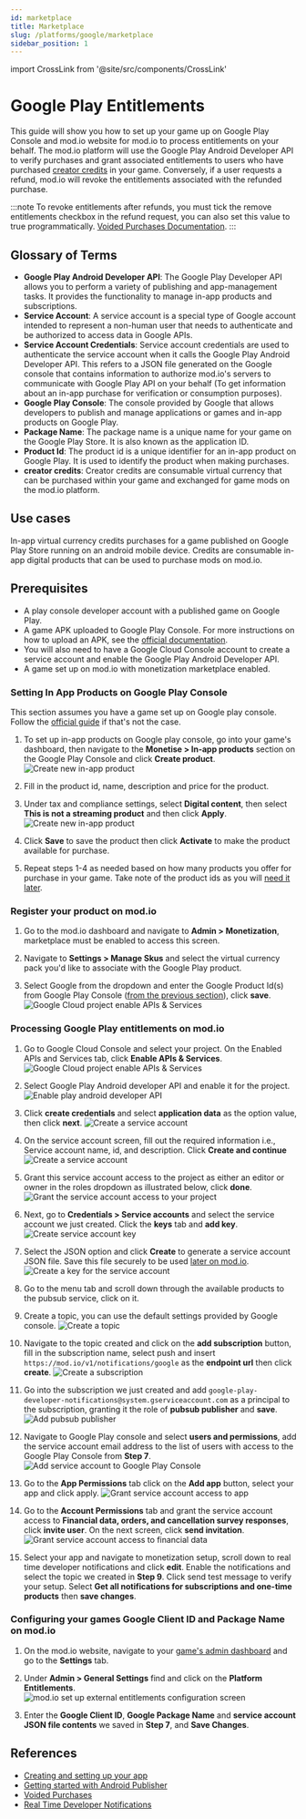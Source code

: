 ```yaml
---
id: marketplace
title: Marketplace
slug: /platforms/google/marketplace
sidebar_position: 1
---
```

import CrossLink from '@site/src/components/CrossLink'

# Google Play Entitlements

This guide will show you how to set up your game up on Google Play Console and mod.io website for mod.io to process entitlements on your behalf. The mod.io platform will use the Google Play Android Developer API to verify purchases and grant associated entitlements to users who have purchased [creator credits](#glossary-of-terms) in your game. Conversely, if a user requests a refund, mod.io will revoke the entitlements associated with the refunded purchase.

:::note
To revoke entitlements after refunds, you must tick the remove entitlements checkbox in the refund request, you can also set this value to true programmatically. [Voided Purchases Documentation](https://developers.google.com/android-publisher/voided-purchases).
:::

## Glossary of Terms

* **Google Play Android Developer API**: The Google Play Developer API allows you to perform a variety of publishing and app-management tasks. It provides the functionality to manage in-app products and subscriptions.
* **Service Account**: A service account is a special type of Google account intended to represent a non-human user that needs to authenticate and be authorized to access data in Google APIs.
* **Service Account Credentials**: Service account credentials are used to authenticate the service account when it calls the Google Play Android Developer API. This refers to a JSON file generated on the Google console that contains information to authorize mod.io's servers to communicate with Google Play API on your behalf (To get information about an in-app purchase for verification or consumption purposes).
* **Google Play Console**: The console provided by Google that allows developers to publish and manage applications or games and in-app products on Google Play.
* **Package Name**: The package name is a unique name for your game on the Google Play Store. It is also known as the application ID.
* **Product Id**: The product id is a unique identifier for an in-app product on Google Play. It is used to identify the product when making purchases.
* **creator credits**: Creator credits are consumable virtual currency that can be purchased within your game and exchanged for game mods on the mod.io platform.

## Use cases
In-app virtual currency credits purchases for a game published on Google Play Store running on an android mobile device. Credits are consumable in-app digital products that can be used to purchase mods on mod.io.

## Prerequisites

* A play console developer account with a published game on Google Play.
* A game APK uploaded to Google Play Console. For more instructions on how to upload an APK, see the [official documentation](https://support.google.com/googleplay/android-developer/answer/9859152#zippy=%2Cproduct-details).
* You will also need to have a Google Cloud Console account to create a service account and enable the Google Play Android Developer API.
* A game set up on mod.io with monetization marketplace enabled.

### Setting In App Products on Google Play Console

This section assumes you have a game set up on Google play console. Follow the [official guide](https://support.google.com/googleplay/android-developer/answer/9859152#zippy=%2Cproduct-details) if that's not the case.

1. To set up in-app products on Google play console, go into your game's dashboard, then navigate to the **Monetise > In-app products** section on the Google Play Console and click **Create product**.
![Create new in-app product](images/google_create_iap.png)

2. Fill in the product id, name, description and price for the product.

3. Under tax and compliance settings, select **Digital content**, then select **This is not a streaming product** and then click **Apply**.
![Create new in-app product](images/google_setup_tax_and_compliance_settings_for_iap.png)

4. Click **Save** to save the product then click **Activate** to make the product available for purchase.

5. Repeat steps 1-4 as needed based on how many products you offer for purchase in your game. Take note of the product ids as you will [need it later](#register-your-product-on-modio).

### Register your product on mod.io

1. Go to the mod.io dashboard and navigate to **Admin > Monetization**, marketplace must be enabled to access this screen.

2. Navigate to **Settings > Manage Skus** and select the virtual currency pack you'd like to associate with the Google Play product.

3. Select Google from the dropdown and enter the Google Product Id(s) from Google Play Console ([from the previous section](#setting-in-app-products-on-google-play-console)), click **save**.
![Google Cloud project enable APIs & Services](images/modio_link_google_productid.png)
   
### Processing Google Play entitlements on mod.io

1. Go to Google Cloud Console and select your project. On the Enabled APIs and Services tab, click **Enable APIs & Services**.
![Google Cloud project enable APIs & Services](images/google_enable_apis_and_services.png)

2. Select Google Play Android developer API and enable it for the project.
![Enable play android developer API](images/google_enable_play_android_developer_api.png)
 
3. Click **create credentials** and select **application data** as the option value, then click **next**.
![Create a service account](images/google_create_credentials.png)

4. On the service account screen, fill out the required information i.e., Service account name, id, and description. Click **Create and continue** 
![Create a service account](images/google_create_service_account.png)

5. Grant this service account access to the project as either an editor or owner in the roles dropdown as illustrated below, click **done**. 
![Grant the service account access to your project ](images/google_grant_service_account_project_access.png)
 
6. Next, go to **Credentials > Service accounts** and select the service account we just created. Click the **keys** tab and **add key**.
 ![Create service account key](images/google_add_service_account_key.png)

7. Select the JSON option and click **Create** to generate a service account JSON file. Save this file securely to be used [later on mod.io](#configuring-your-games-google-client-id-and-package-name-on-modio).
![Create a key for the service account](images/google_create_service_account_json_credentials.png)

8. Go to the menu tab and scroll down through the available products to the pubsub service, click on it.

9. Create a topic, you can use the default settings provided by Google console.
![Create a topic](images/google_create_topic.png)

10. Navigate to the topic created and click on the **add subscription** button, fill in the subscription name, select push and insert `https://mod.io/v1/notifications/google` as the **endpoint url** then click **create**.
![Create a subscription](images/google_create_subscription.png)

11. Go into the subscription we just created and add `google-play-developer-notifications@system.gserviceaccount.com` as a principal to the subscription, granting it the role of **pubsub publisher** and **save**.
![Add pubsub publisher](images/google_add_pubsub_publisher.png)

12. Navigate to Google Play console and select **users and permissions**, add the service account email address to the list of users with access to the Google Play Console from **Step 7**.
![Add service account to Google Play Console](images/google_add_service_account_to_play_console.png)

13. Go to the **App Permissions** tab click on the **Add app** button, select your app and click apply.
![Grant service account access to app](images/google_grant_service_account_access_to_app.png)

14. Go to the **Account Permissions** tab and grant the service account access to **Financial data, orders, and cancellation survey responses**, click **invite user**. On the next screen, click **send invitation**.
![Grant service account access to financial data](images/google_grant_service_account_access_to_financial_data.png)

15. Select your app and navigate to monetization setup, scroll down to real time developer notifications and click **edit**. Enable the notifications and select the topic we created in **Step 9**. Click send test message to verify your setup. Select **Get all notifications for subscriptions and one-time products** then **save changes**.

### Configuring your games Google Client ID and Package Name on mod.io

1. On the mod.io website, navigate to your [game's admin dashboard](https://mod.io/content) and go to the **Settings** tab.

2. Under **Admin > General Settings** find and click on the **Platform Entitlements**.
![mod.io set up external entitlements configuration screen](images/modio_setup_external_platform_entitlements_settings_page.png)

3. Enter the **Google Client ID**, **Google Package Name** and **service account JSON file contents** we saved in **Step 7**, and **Save Changes**.

## References

* [Creating and setting up your app](https://support.google.com/googleplay/android-developer/answer/9859152#zippy=%2Cproduct-details)
* [Getting started with Android Publisher](https://developers.google.com/android-publisher/getting_started)
* [Voided Purchases](https://developers.google.com/android-publisher/voided-purchases)
* [Real Time Developer Notifications](https://developer.android.com/google/play/billing/getting-ready#configure-rtdn)